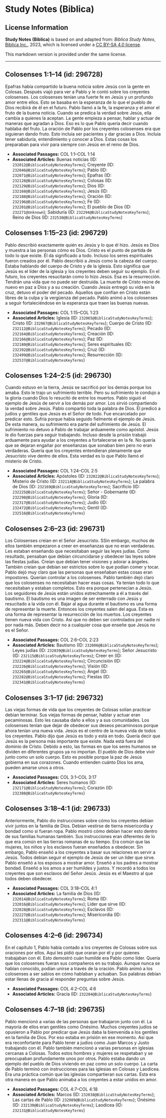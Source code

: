 # Study Notes (Biblica)

## License Information

**Study Notes (Biblica)** is based on and adapted from: _Biblica Study Notes_, [Biblica Inc.](https://www.biblica.com/), 2023, which is licensed under a [CC BY-SA 4.0 license](https://creativecommons.org/licenses/by-sa/4.0/legalcode.en).

This markdown version is provided under the same license.



--------------------------------

## Colosenses 1:1–14 (id: 296728)

Epafras había compartido la buena noticia sobre Jesús con la gente en Colosas. Después viajó para ver a Pablo y le contó sobre los creyentes colosenses. Los colosenses tenían una fuerte fe en Jesús y un profundo amor entre ellos. Esto se basaba en la esperanza de lo que el pueblo de Dios recibirá de él en el futuro. Pablo llamó a la fe, la esperanza y el amor el fruto de la buena noticia. Cuando se predica la verdad sobre Jesús, ella cambia a quienes la aceptan. La gente empieza a pensar, hablar y actuar de maneras que agradan a Dios. Eso es lo que Pablo quería decir cuando hablaba del fruto. La oración de Pablo por los creyentes colosenses era que siguieran dando fruto. Esto incluía ser pacientes y dar gracias a Dios. Incluía tener sabiduría, entendimiento y conocer a Dios. Estas cosas los preparaban para vivir para siempre con Jesús en el reino de Dios.

* **Associated Passages:** COL 1:1–COL 1:14
* **Associated Articles:** Buenas noticias (ID: `232012@BiblicaStudyNotesKeyTerms`); Creyente (ID: `232046@BiblicaStudyNotesKeyTerms`); Pablo (ID: `232071@BiblicaStudyNotesKeyTerms`); Epafras (ID: `232128@BiblicaStudyNotesKeyTerms`); Colosas (ID: `232129@BiblicaStudyNotesKeyTerms`); Dios (ID: `232168@BiblicaStudyNotesKeyTerms`); Jesús (ID: `232188@BiblicaStudyNotesKeyTerms`); Oración (ID: `232196@BiblicaStudyNotesKeyTerms`); Fe (ID: `232201@BiblicaStudyNotesKeyTerms`); El pueblo de Dios (ID: `232271@Unknown`); Sabiduría (ID: `232294@BiblicaStudyNotesKeyTerms`); Reino de Dios (ID: `232530@BiblicaStudyNotesKeyTerms`)

## Colosenses 1:15–23 (id: 296729)

Pablo describió exactamente quién es Jesús y lo que él hizo. Jesús es Dios y muestra a las personas cómo es Dios. Cristo es el punto de partida de todo lo que existe. Él da significado a todo. Incluso los seres espirituales fueron creados por él. Pablo describió a Jesús como la cabeza del cuerpo. Estaba hablando del cuerpo de Cristo y de la iglesia. Esto significa que Jesús es el líder de la iglesia y los creyentes deben seguir su ejemplo. En el futuro, los creyentes resucitarán como lo hizo Jesús. Esa es la resurrección. Tendrán una vida que no puede ser destruida. La muerte de Cristo reúne de nuevo en paz a Dios y a su creación. Cuando Jesús entregó su vida en la cruz, detuvo el poder del pecado. Aquellos que confían en Cristo están libres de la culpa y la vergüenza del pecado. Pablo animó a los colosenses a seguir fortaleciéndose en la esperanza que traen las buenas nuevas.

* **Associated Passages:** COL 1:15–COL 1:23
* **Associated Articles:** Iglesia (ID: `232065@BiblicaStudyNotesKeyTerms`); Cristo (ID: `232067@BiblicaStudyNotesKeyTerms`); Cuerpo de Cristo (ID: `232112@BiblicaStudyNotesKeyTerms`); Pecado (ID: `232164@BiblicaStudyNotesKeyTerms`); Creación (ID: `232166@BiblicaStudyNotesKeyTerms`); Paz (ID: `232180@BiblicaStudyNotesKeyTerms`); Seres espirituales (ID: `232392@BiblicaStudyNotesKeyTerms`); Cruz (ID: `232499@BiblicaStudyNotesKeyTerms`); Resurrección (ID: `232537@BiblicaStudyNotesKeyTerms`)

## Colosenses 1:24–2:5 (id: 296730)

Cuando estuvo en la tierra, Jesús se sacrificó por los demás porque los amaba. Esto le trajo un sufrimiento terrible. Pero su sufrimiento le condujo a la gloria cuando Dios lo resucitó de entre los muertos. Pablo siguió el ejemplo de Jesús de servir a los demás por amor. Los sirvió compartiendo la verdad sobre Jesús. Pablo compartió toda la palabra de Dios. Él predicó a judíos y gentiles que Jesús es el Señor de todo. Fue encarcelado por predicar esto. Sufría porque había seguido fielmente el ejemplo de Jesús. De esta manera, su sufrimiento era parte del sufrimiento de Jesús. El sufrimiento no detuvo a Pablo de trabajar arduamente como apóstol. Jesús le dio fuerzas para seguir trabajando. Incluso desde la prisión trabajó arduamente para ayudar a los creyentes a fortalecerse en la fe. No quería que se dejaran engañar por enseñanzas que sonaban bien pero no eran verdaderas. Quería que los creyentes entendieran plenamente que Jesucristo vive dentro de ellos. Esta verdad es lo que Pablo llamó el misterio de Cristo.

* **Associated Passages:** COL 1:24–COL 2:5
* **Associated Articles:** Apóstoles (ID: `232022@BiblicaStudyNotesKeyTerms`); Misterio de Cristo (ID: `232114@BiblicaStudyNotesKeyTerms`); La palabra de Dios (ID: `232169@BiblicaStudyNotesKeyTerms`); Sacrificio (ID: `232225@BiblicaStudyNotesKeyTerms`); Señor - Gobernante (ID: `232298@BiblicaStudyNotesKeyTerms`); Gloria (ID: `232317@BiblicaStudyNotesKeyTerms`); Judío (ID: `232472@BiblicaStudyNotesKeyTerms`); Gentil (ID: `232516@BiblicaStudyNotesKeyTerms`)

## Colosenses 2:6–23 (id: 296731)

Los Colosenses creían en el Señor Jesucristo. SSin embargo, muchos de ellos también empezaron a creer en enseñanzas que no eran verdaderas. Les estaban enseñando que necesitaban seguir las leyes judías. Como resultado, pensaban que debían circuncidarse y obedecer las leyes sobre las fiestas judías. Creían que debían tener visiones y adorar a ángeles. También creían que debían ser estrictos sobre lo que podían comer y tocar. Pablo dejó muy claro que las personas que enseñaban estas cosas eran impostores. Querían controlar a los colosenses. Pablo también dejó claro que los colosenses no necesitaban hacer esas cosas. Ya tenían todo lo que necesitaban y estaban completos. Esto era porque pertenecían a Jesús. Los seguidores de Jesús están unidos estrechamente a él a través del bautismo. El bautismo es una imagen de ser enterrado con Jesús y resucitado a la vida con él. Bajar al agua durante el bautismo es una forma de representar la muerte. Entonces los creyentes salen del agua. Esta es una forma de representar la resurrección de los muertos. Los creyentes tienen nueva vida con Cristo. Así que no deben ser controlados por nadie ni por nada más. Deben decir no a cualquier cosa que enseñe que Jesús no es el Señor.

* **Associated Passages:** COL 2:6–COL 2:23
* **Associated Articles:** Bautismo (ID: `232006@BiblicaStudyNotesKeyTerms`); Leyes judías (ID: `232039@BiblicaStudyNotesKeyTerms`); Señor Jesucristo (ID: `232115@BiblicaStudyNotesKeyTerms`); Creer en (ID: `232224@BiblicaStudyNotesKeyTerms`); Circuncisión (ID: `232226@BiblicaStudyNotesKeyTerms`); Visión (ID: `232265@BiblicaStudyNotesKeyTerms`); Ángel (ID: `232282@BiblicaStudyNotesKeyTerms`); Fiestas (ID: `232341@BiblicaStudyNotesKeyTerms`)

## Colosenses 3:1–17 (id: 296732)

Las viejas formas de vida que los creyentes de Colosas solían practicar debían terminar. Sus viejas formas de pensar, hablar y actuar eran pecaminosas. Esto les causaba daño a ellos y a sus comunidades. Los colosenses tenían que dejar de obedecer sus deseos pecaminosos porque ahora tenían una nueva vida. Jesús es el centro de la nueva vida de todos los creyentes. Pablo dijo que Jesús es todo y está en todo. Quería decir que Jesús es la persona más importante que existe. Nada está fuera del dominio de Cristo. Debido a esto, las formas en que los seres humanos se dividen en diferentes grupos ya no importan. El pueblo de Dios debe vivir junto como un solo cuerpo. Esto es posible porque la paz de Jesús gobierna en sus corazones. Cuando entienden cuánto Dios los ama, pueden amarse unos a otros.

* **Associated Passages:** COL 3:1–COL 3:17
* **Associated Articles:** Seres humanos (ID: `232171@BiblicaStudyNotesKeyTerms`); Corazón (ID: `232388@BiblicaStudyNotesKeyTerms`)

## Colosenses 3:18–4:1 (id: 296733)

Anteriormente, Pablo dio instrucciones sobre cómo los creyentes debían vivir juntos en la familia de Dios. Debían vestirse de tierna misericordia y bondad como si fueran ropa. Pablo mostró cómo debían hacer esto dentro de sus familias humanas también. Sus instrucciones eran diferentes de lo que era común en las tierras romanas de su tiempo. Era común que las mujeres, los niños y los esclavos fueran enseñados a obedecer. Sin embargo, Pablo enseñó a los creyentes a basar sus relaciones en servir a Jesús. Todos debían seguir el ejemplo de Jesús de ser un líder que sirve. Pablo enseñó a los esposos a mostrar amor. Enseñó a los padres a mostrar bondad. Enseñó a los amos a ser humildes y justos. Y recordó a todos los creyentes que son esclavos del Señor Jesús. Jesús es el Maestro al que todos deben obedecer.

* **Associated Passages:** COL 3:18–COL 4:1
* **Associated Articles:** La familia de Dios (ID: `232014@BiblicaStudyNotesKeyTerms`); Roma (ID: `232016@BiblicaStudyNotesKeyTerms`); Líder que sirve (ID: `232028@BiblicaStudyNotesKeyTerms`); Esclavos (ID: `232227@BiblicaStudyNotesKeyTerms`); Misericordia (ID: `232311@BiblicaStudyNotesKeyTerms`)

## Colosenses 4:2–6 (id: 296734)

En el capítulo 1, Pablo había contado a los creyentes de Colosas sobre sus oraciones por ellos. Aquí les pidió que oraran por él y por quienes trabajaban con él. Esto demostró cuán humilde era Pablo como líder. Quería que los colosenses fueran sus compañeros en su trabajo. Aunque nunca se habían conocido, podían unirse a través de la oración. Pablo animó a los colosenses a ser sabios en cómo hablaban y actuaban. Sus palabras debían estar llenas de gracia al responder preguntas sobre Jesús.

* **Associated Passages:** COL 4:2–COL 4:6
* **Associated Articles:** Gracia (ID: `232204@BiblicaStudyNotesKeyTerms`)

## Colosenses 4:7–18 (id: 296735)

Pablo mencionó a varias de las personas que trabajaron junto con él. La mayoría de ellos eran gentiles como Onésimo. Muchos creyentes judíos se opusieron a Pablo por predicar que Jesús daba la bienvenida a los gentiles en la familia de Dios. Por eso estaba en prisión en ese momento. Así que era reconfortante para Pablo tener a judíos como Juan Marcos y Justo trabajando con él. Pablo también mencionó a varias personas en iglesias cercanas a Colosas. Todos estos hombres y mujeres se respetaban y se preocupaban profundamente unos por otros. Pablo estaba dando un ejemplo del pueblo de Dios viviendo en paz como un solo cuerpo. La carta de Pablo terminó con instrucciones para las iglesias en Colosas y Laodicea. Era una práctica común que las iglesias compartieran sus cartas. Esta era otra manera en que Pablo animaba a los creyentes a estar unidos en amor.

* **Associated Passages:** COL 4:7–COL 4:18
* **Associated Articles:** Marcos (ID: `232038@BiblicaStudyNotesKeyTerms`); Las cartas de Pablo (ID: `232089@BiblicaStudyNotesKeyTerms`); Onésimo (ID: `232130@BiblicaStudyNotesKeyTerms`); Laodicea (ID: `232131@BiblicaStudyNotesKeyTerms`)


